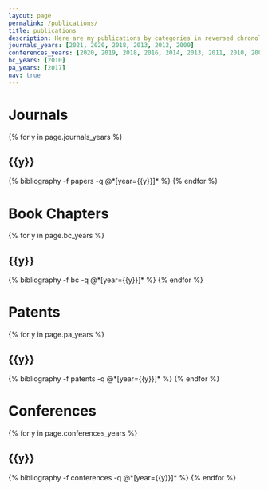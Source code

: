 ```yaml
---
layout: page
permalink: /publications/
title: publications
description: Here are my publications by categories in reversed chronological order.
journals_years: [2021, 2020, 2018, 2013, 2012, 2009]
conferences_years: [2020, 2019, 2018, 2016, 2014, 2013, 2011, 2010, 2009, 2008, 2005, 2004, 2002, 2000]
bc_years: [2010]
pa_years: [2017]
nav: true
---
```


<div class="publications">

<H1>Journals</H1>

{% for y in page.journals_years %}
  <h2 class="year">{{y}}</h2>
  {% bibliography -f papers -q @*[year={{y}}]* %}
{% endfor %}

<H1>Book Chapters</H1>

{% for y in page.bc_years %}
  <h2 class="year">{{y}}</h2>
  {% bibliography -f bc -q @*[year={{y}}]* %}
{% endfor %}

<H1>Patents</H1>

{% for y in page.pa_years %}
  <h2 class="year">{{y}}</h2>
  {% bibliography -f patents -q @*[year={{y}}]* %}
{% endfor %}

<H1>Conferences</H1>

{% for y in page.conferences_years %}
  <h2 class="year">{{y}}</h2>
  {% bibliography -f conferences -q @*[year={{y}}]* %}
{% endfor %}

</div>